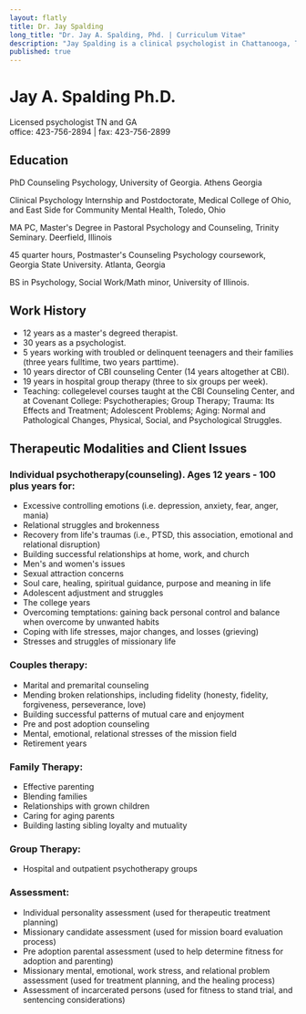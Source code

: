 ```yaml
---
layout: flatly
title: Dr. Jay Spalding
long_title: "Dr. Jay A. Spalding, Phd. | Curriculum Vitae"
description: "Jay Spalding is a clinical psychologist in Chattanooga, TN providing professional counseling with a Christian world view."
published: true
---
```


# Jay A. Spalding Ph.D. #

Licensed psychologist TN and GA  
office: 423-756-2894 | fax: 423-756-2899

## Education ##

PhD Counseling Psychology, University of Georgia. Athens Georgia

Clinical Psychology Internship and Postdoctorate, Medical College of Ohio, and East Side for Community Mental Health, Toledo, Ohio

MA PC, Master's Degree in Pastoral Psychology and Counseling, Trinity Seminary. Deerfield, Illinois

45 quarter hours, Postmaster's Counseling Psychology coursework, Georgia State University. Atlanta, Georgia

BS in Psychology, Social Work/Math minor, University of Illinois.

## Work History ##

 - 12 years as a master's degreed therapist.
 - 30 years as a psychologist.
 - 5 years working with troubled or delinquent teenagers and their families (three years full­time, two years part­time).
 - 10 years director of CBI counseling Center (14 years altogether at CBI).
 - 19 years in hospital group therapy (three to six groups per week).
 - Teaching: college­level courses taught at the CBI Counseling Center, and at Covenant College: Psychotherapies; Group Therapy; Trauma: Its Effects and Treatment; Adolescent Problems; Aging: Normal and Pathological Changes, Physical, Social, and Psychological Struggles.

## Therapeutic Modalities and Client Issues ##

### Individual psychotherapy(counseling). Ages 12 years - 100 plus years for: ###

 - Excessive controlling emotions (i.e. depression, anxiety, fear, anger, mania)
 - Relational struggles and brokenness
 - Recovery from life's traumas (i.e., PTSD, this association, emotional and relational disruption)
 - Building successful relationships at home, work, and church
 - Men's and women's issues
 - Sexual attraction concerns
 - Soul care, healing, spiritual guidance, purpose and meaning in life
 - Adolescent adjustment and struggles
 - The college years
 - Overcoming temptations: gaining back personal control and balance when overcome by unwanted habits
 - Coping with life stresses, major changes, and losses (grieving)
 - Stresses and struggles of missionary life

### Couples therapy: ###

 - Marital and premarital counseling
 - Mending broken relationships, including fidelity (honesty, fidelity, forgiveness, perseverance, love)
 - Building successful patterns of mutual care and enjoyment
 - Pre and post adoption counseling
 - Mental, emotional, relational stresses of the mission field
 - Retirement years

### Family Therapy: ###

 - Effective parenting
 - Blending families
 - Relationships with grown children
 - Caring for aging parents
 - Building lasting sibling loyalty and mutuality

### Group Therapy: ###

 - Hospital and outpatient psychotherapy groups

### Assessment: ###

 - Individual personality assessment (used for therapeutic treatment planning) 
 - Missionary candidate assessment (used for mission board evaluation process) 
 - Pre adoption parental assessment (used to help determine fitness for adoption and parenting) 
 - Missionary mental, emotional, work stress, and relational problem assessment (used for treatment planning, and the healing process)
- Assessment of incarcerated persons (used for fitness to stand trial, and sentencing considerations)
